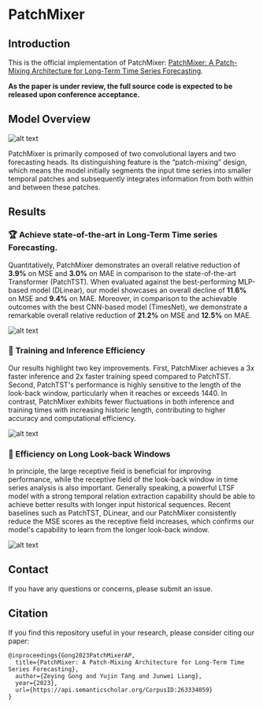 # PatchMixer

## Introduction

This is the official implementation of PatchMixer: [PatchMixer: A Patch-Mixing Architecture for Long-Term Time Series Forecasting](https://arxiv.org/abs/2310.00655). 

**As the paper is under review, the full source code is expected to be released upon conference acceptance.**

## Model Overview 

![alt text](https://github.com/Zeying-Gong/PatchMixer/raw/main/pic/PatchMixer_0928.png)

PatchMixer is primarily composed of two convolutional layers and two forecasting heads. Its distinguishing feature is the “patch-mixing” design, which means the model initially segments the input time series into smaller temporal patches and subsequently integrates information from both within and between these patches.

## Results

### 🏆 Achieve state-of-the-art in Long-Term Time series Forecasting.

Quantitatively, PatchMixer demonstrates an overall relative reduction of $\mathbf{3.9\%}$ on MSE and $\mathbf{3.0\%}$ on MAE in comparison to the state-of-the-art Transformer (PatchTST). When evaluated against the best-performing MLP-based model (DLinear), our model showcases an overall decline of $\mathbf{11.6\%}$ on MSE and $\mathbf{9.4\%}$ on MAE. Moreover, in comparison to the achievable outcomes with the best CNN-based model (TimesNet), we demonstrate a remarkable overall relative reduction of $\mathbf{21.2\%}$ on MSE and $\mathbf{12.5\%}$ on MAE.

![alt text](https://github.com/Zeying-Gong/PatchMixer/raw/main/pic/sota.png)

### 🌟 Training and Inference Efficiency

Our results highlight two key improvements. First, PatchMixer achieves a 3x faster inference and 2x faster training speed compared to PatchTST. Second, PatchTST's performance is highly sensitive to the length of the look-back window, particularly when it reaches or exceeds 1440. In contrast, PatchMixer exhibits fewer fluctuations in both inference and training times with increasing historic length, contributing to higher accuracy and computational efficiency. 

![alt text](https://github.com/Zeying-Gong/PatchMixer/raw/main/pic/speed.png)

### 🌟 Efficiency on Long Look-back Windows

In principle, the large receptive field is beneficial for improving performance, while the receptive field of the look-back window in time series analysis is also important. Generally speaking, a powerful LTSF model with a strong temporal relation extraction capability should be able to achieve better results with longer input historical sequences. Recent baselines such as PatchTST, DLinear, and our PatchMixer consistently reduce the MSE scores as the receptive field increases, which confirms our model's capability to learn from the longer look-back window.

![alt text](https://github.com/Zeying-Gong/PatchMixer/raw/main/pic/vary_lookback.png)

## Contact

If you have any questions or concerns, please submit an issue. 

## Citation

If you find this repository useful in your research, please consider citing our paper:
```
@inproceedings{Gong2023PatchMixerAP,
  title={PatchMixer: A Patch-Mixing Architecture for Long-Term Time Series Forecasting},
  author={Zeying Gong and Yujin Tang and Junwei Liang},
  year={2023},
  url={https://api.semanticscholar.org/CorpusID:263334059}
}
```

